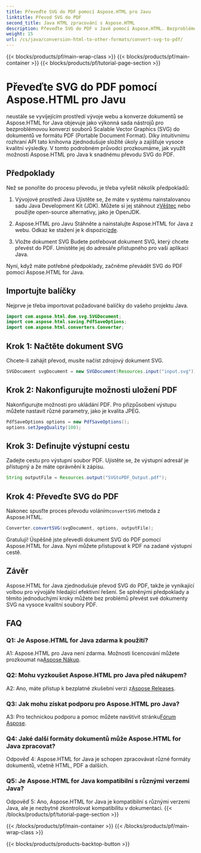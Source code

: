 ```yaml
---
title: Převeďte SVG do PDF pomocí Aspose.HTML pro Javu
linktitle: Převod SVG do PDF
second_title: Java HTML zpracování s Aspose.HTML
description: Převeďte SVG do PDF v Javě pomocí Aspose.HTML. Bezproblémové řešení pro vysoce kvalitní konverzi dokumentů.
weight: 15
url: /cs/java/conversion-html-to-other-formats/convert-svg-to-pdf/
---
```


{{< blocks/products/pf/main-wrap-class >}}
{{< blocks/products/pf/main-container >}}
{{< blocks/products/pf/tutorial-page-section >}}

# Převeďte SVG do PDF pomocí Aspose.HTML pro Javu


neustále se vyvíjejícím prostředí vývoje webu a konverze dokumentů se Aspose.HTML for Java objevuje jako výkonná sada nástrojů pro bezproblémovou konverzi souborů Scalable Vector Graphics (SVG) do dokumentů ve formátu PDF (Portable Document Format). Díky intuitivnímu rozhraní API tato knihovna zjednodušuje složité úkoly a zajišťuje vysoce kvalitní výsledky. V tomto podrobném průvodci prozkoumáme, jak využít možnosti Aspose.HTML pro Java k snadnému převodu SVG do PDF.

## Předpoklady

Než se ponoříte do procesu převodu, je třeba vyřešit několik předpokladů:

1. Vývojové prostředí Java
 Ujistěte se, že máte v systému nainstalovanou sadu Java Development Kit (JDK). Můžete si jej stáhnout z[Věštec](https://www.oracle.com/java/technologies/javase-downloads.html) nebo použijte open-source alternativy, jako je OpenJDK.

2. Aspose.HTML pro Javu
 Stáhněte a nainstalujte Aspose.HTML for Java z webu. Odkaz ke stažení je k dispozici[zde](https://releases.aspose.com/html/java/).

3. Vložte dokument SVG
Budete potřebovat dokument SVG, který chcete převést do PDF. Umístěte jej do adresáře přístupného pro vaši aplikaci Java.

Nyní, když máte potřebné předpoklady, začněme převádět SVG do PDF pomocí Aspose.HTML for Java.

## Importujte balíčky

Nejprve je třeba importovat požadované balíčky do vašeho projektu Java.

```java
import com.aspose.html.dom.svg.SVGDocument;
import com.aspose.html.saving.PdfSaveOptions;
import com.aspose.html.converters.Converter;
```

## Krok 1: Načtěte dokument SVG

Chcete-li zahájit převod, musíte načíst zdrojový dokument SVG.

```java
SVGDocument svgDocument = new SVGDocument(Resources.input("input.svg"));
```

## Krok 2: Nakonfigurujte možnosti uložení PDF

Nakonfigurujte možnosti pro ukládání PDF. Pro přizpůsobení výstupu můžete nastavit různé parametry, jako je kvalita JPEG.

```java
PdfSaveOptions options = new PdfSaveOptions();
options.setJpegQuality(100);
```

## Krok 3: Definujte výstupní cestu

Zadejte cestu pro výstupní soubor PDF. Ujistěte se, že výstupní adresář je přístupný a že máte oprávnění k zápisu.

```java
String outputFile = Resources.output("SVGtoPDF_Output.pdf");
```

## Krok 4: Převeďte SVG do PDF

 Nakonec spusťte proces převodu voláním`convertSVG` metoda z Aspose.HTML.

```java
Converter.convertSVG(svgDocument, options, outputFile);
```

Gratuluji! Úspěšně jste převedli dokument SVG do PDF pomocí Aspose.HTML for Java. Nyní můžete přistupovat k PDF na zadané výstupní cestě.

## Závěr

Aspose.HTML for Java zjednodušuje převod SVG do PDF, takže je vynikající volbou pro vývojáře hledající efektivní řešení. Se splněnými předpoklady a těmito jednoduchými kroky můžete bez problémů převést své dokumenty SVG na vysoce kvalitní soubory PDF.

## FAQ

### Q1: Je Aspose.HTML for Java zdarma k použití?

 A1: Aspose.HTML pro Java není zdarma. Možnosti licencování můžete prozkoumat na[Aspose Nákup](https://purchase.aspose.com/buy).

### Q2: Mohu vyzkoušet Aspose.HTML pro Java před nákupem?

 A2: Ano, máte přístup k bezplatné zkušební verzi z[Aspose Releases](https://releases.aspose.com/html/java).

### Q3: Jak mohu získat podporu pro Aspose.HTML pro Java?

 A3: Pro technickou podporu a pomoc můžete navštívit stránku[Fórum Aspose](https://forum.aspose.com/).

### Q4: Jaké další formáty dokumentů může Aspose.HTML for Java zpracovat?

Odpověď 4: Aspose.HTML for Java je schopen zpracovávat různé formáty dokumentů, včetně HTML, PDF a dalších.

### Q5: Je Aspose.HTML for Java kompatibilní s různými verzemi Java?

Odpověď 5: Ano, Aspose.HTML for Java je kompatibilní s různými verzemi Java, ale je nezbytné zkontrolovat kompatibilitu v dokumentaci.
{{< /blocks/products/pf/tutorial-page-section >}}

{{< /blocks/products/pf/main-container >}}
{{< /blocks/products/pf/main-wrap-class >}}

{{< blocks/products/products-backtop-button >}}
